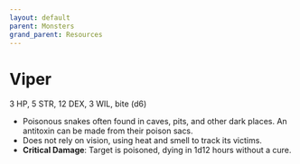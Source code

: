 ```yaml
---
layout: default
parent: Monsters
grand_parent: Resources
---
```


# Viper

3 HP, 5 STR, 12 DEX, 3 WIL, bite (d6)

- Poisonous snakes often found in caves, pits, and other dark places. An antitoxin can be made from their poison sacs.
- Does not rely on vision, using heat and smell to track its victims.
- **Critical Damage**: Target is poisoned, dying in 1d12 hours without a cure.
